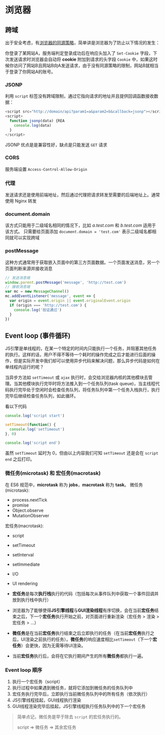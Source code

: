 # 浏览器

## 跨域

出于安全考虑，有[浏览器的同源策略](https://developer.mozilla.org/zh-CN/docs/Web/Security/Same-origin_policy)，简单讲是浏览器为了防止以下情况的发生：

你登录了某网站A，服务端判定登录成功后在响应头加入了 `Set-Cookie` 字段，下次发送请求时浏览器会自动将 **cookie** 附加到请求的头字段 `Cookie` 中，如果这时候你访问了网站B且网站B向A发送请求，由于没有同源策略的限制，网站B就相当于登录了你网站A的账号。

### JSONP
利用 `script` 标签没有跨域限制，通过它指向请求的地址并且提供回调函数接收数据：
```js
<script src="http://domain/api?param1=a&param2=b&callback=jsonp"></script>
<script>
  function jsonp(data) {REA
    console.log(data)
  }
</script>
```
JSONP 优点是是兼容性好，缺点是只能发送 `GET` 请求

### CORS
服务端设置 `Access-Control-Allow-Origin`
   
### 代理
发送请求还是使用前端地址，然后通过代理把请求转发至需要的后端地址上。通常使用 Nginx 转发
   
### document.domain
该方式只能用于二级域名相同的情况下，比如 *a.test.com* 和 *b.test.com* 适用于该方式。
只需要给页面添加 `document.domain = 'test.com'` 表示二级域名都相同就可以实现跨域

### postMessage
这种方式通常用于获取嵌入页面中的第三方页面数据。一个页面发送消息，另一个页面判断来源并接收消息
```js
// 发送消息端
window.parent.postMessage('message', 'http://test.com')
// 接收消息端
var mc = new MessageChannel()
mc.addEventListener('message', event => {
  var origin = event.origin || event.originalEvent.origin
  if (origin === 'http://test.com') {
    console.log('验证通过')
  }
})
```

## Event loop (事件循环)
JS引擎是单线程的，在某一个特定的时间内只能执行一个任务，并阻塞其他任务的执行。这样的话，用户不得不等待一个耗时的操作完成之后才能进行后面的操作，但是实际开发中我们却可以使用异步代码来解决问题，那么异步代码是如何在单线程内运行的呢？

当异步方法如 `setTimeout` 或 `ajax` 执行时，会交给浏览器内核的其他模块去管理。当其他模块执行完毕时将方法推入到一个任务队列(task queue)，当主线程代码执行完毕处于空闲时会检查任务队列，将任务队列中第一个任务入栈执行，执行完毕后继续检查任务队列，如此循环。

看以下代码

```js
console.log('script start')

setTimeout(function() {
  console.log('setTimeout')
}, 0)

console.log('script end')
```

虽然 `setTimeout` 延时为 0，但由以上内容我们可知 `setTimeout` 还是会在 `script end` 之后打印。

### 微任务(microtask) 和 宏任务(macrotask)
在 ES6 规范中，**microtask** 称为 **jobs**，**macrotask** 称为 **task**。
微任务(microtask):
- process.nextTick
- promise
- Object.observe
- MutationObserver

宏任务(macrotask):
- script
- setTimeout
- setInterval
- setImmediate
- I/O
- UI rendering

- **宏任务**是每次**执行栈**执行的代码（包括每次从事件队列中获取一个事件回调并放到执行栈中执行）
- 浏览器为了能够使得**JS引擎线程**与**GUI渲染线程**有序切换，会在当前**宏任务**结束之后，下一个**宏任务**执行开始之前，对页面进行重新渲染（宏任务 > 渲染  > 宏任务 > ...）
- **微任务**是在当前**宏任务**执行结束之后立即执行的任务（在当前**宏任务**执行之后，UI渲染之前执行的任务）。**微任务**的响应速度相比`setTimeout`（下一个**宏任务**）会更快，因为无需等待UI渲染。
- 当前**宏任务**执行后，会将在它执行期间产生的所有**微任务**都执行一遍。

### Event loop 顺序
1. 执行一个宏任务（script）
2. 执行过程中如果遇到微任务，就将它添加到微任务的任务队列中
3. 宏任务执行完毕后，立即执行当前微任务队列中的所有任务（依次执行）
4. JS引擎线程挂起，GUI线程执行渲染
5. GUI线程渲染完毕后挂起，JS引擎线程执行任务队列中的下一个宏任务

> 简单点记，微任务是早于除去 `script` 的宏任务执行的。
> 
> script => 微任务 => 其余宏任务